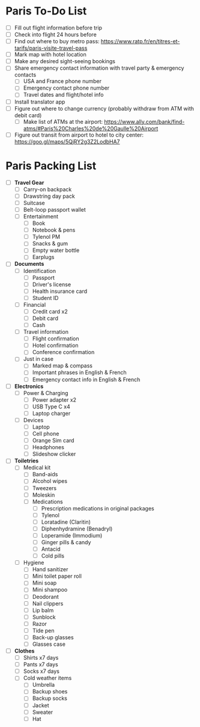 # Paris To-Do List

- [ ] Fill out flight information before trip
- [ ] Check into flight 24 hours before
- [ ] Find out where to buy metro pass: https://www.ratp.fr/en/titres-et-tarifs/paris-visite-travel-pass
- [ ] Mark map with hotel location
- [ ] Make any desired sight-seeing bookings
- [ ] Share emergency contact information with travel party & emergency contacts
    - [ ] USA and France phone number
    - [ ] Emergency contact phone number
    - [ ] Travel dates and flight/hotel info
- [ ] Install translator app
- [ ] Figure out where to change currency (probably withdraw from ATM with debit card)
    - [ ] Make list of ATMs at the airport: https://www.ally.com/bank/find-atms/#Paris%20Charles%20de%20Gaulle%20Airport
- [ ] Figure out transit from airport to hotel to city center: https://goo.gl/maps/5QjRY2g3Z2LodbHA7

# Paris Packing List

- [ ] **Travel Gear**
    - [ ] Carry-on backpack
    - [ ] Drawstring day pack
    - [ ] Suitcase
    - [ ] Belt-loop passport wallet
    - [ ] Entertainment
        - [ ] Book
        - [ ] Notebook & pens
        - [ ] Tylenol PM
        - [ ] Snacks & gum
        - [ ] Empty water bottle
        - [ ] Earplugs
- [ ] **Documents**
    - [ ] Identification
        - [ ] Passport
        - [ ] Driver's license
        - [ ] Health insurance card
        - [ ] Student ID
    - [ ] Financial
        - [ ] Credit card x2
        - [ ] Debit card
        - [ ] Cash
    - [ ] Travel information
        - [ ] Flight confirmation
        - [ ] Hotel confirmation
        - [ ] Conference confirmation
    - [ ] Just in case
        - [ ] Marked map & compass
        - [ ] Important phrases in English & French
        - [ ] Emergency contact info in English & French
- [ ] **Electronics**
    - [ ] Power & Charging
        - [ ] Power adapter x2
        - [ ] USB Type C x4
        - [ ] Laptop charger
    - [ ] Devices
        - [ ] Laptop
        - [ ] Cell phone
        - [ ] Orange Sim card
        - [ ] Headphones
        - [ ] Slideshow clicker
- [ ] **Toiletries**
    - [ ] Medical kit
        - [ ] Band-aids
        - [ ] Alcohol wipes
        - [ ] Tweezers
        - [ ] Moleskin
        - [ ] Medications
            - [ ] Prescription medications in original packages
            - [ ] Tylenol
            - [ ] Loratadine (Claritin)
            - [ ] Diphenhydramine (Benadryl)
            - [ ] Loperamide (Immodium)
            - [ ] Ginger pills & candy
            - [ ] Antacid
            - [ ] Cold pills
    - [ ] Hygiene
        - [ ] Hand sanitizer
        - [ ] Mini toilet paper roll
        - [ ] Mini soap
        - [ ] Mini shampoo
        - [ ] Deodorant
        - [ ] Nail clippers
        - [ ] Lip balm
        - [ ] Sunblock
        - [ ] Razor
        - [ ] Tide pen
        - [ ] Back-up glasses
        - [ ] Glasses case
- [ ] **Clothes**
    - [ ] Shirts x7 days
    - [ ] Pants x7 days
    - [ ] Socks x7 days
    - [ ] Cold weather items
        - [ ] Umbrella
        - [ ] Backup shoes
        - [ ] Backup socks
        - [ ] Jacket
        - [ ] Sweater
        - [ ] Hat